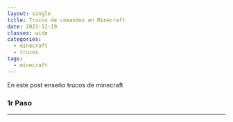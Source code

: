 ```yaml
---
layout: single
title: Trucos de comandos en Minecraft
date: 2021-12-19
classes: wide
categories:
  - minecraft
  - trucos
tags:
  - minecraft
---
```


En este post enseño trucos de minecraft

### 1r Paso

---
